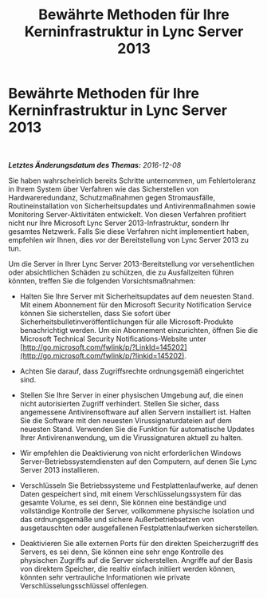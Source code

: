 ﻿---
title: Bewährte Methoden für Ihre Kerninfrastruktur in Lync Server 2013
TOCTitle: Bewährte Methoden für Ihre Kerninfrastruktur in Lync Server 2013
ms:assetid: 44aff88d-536c-4613-a81e-5398c9c6a648
ms:mtpsurl: https://technet.microsoft.com/de-de/library/Dn518328(v=OCS.15)
ms:contentKeyID: 60476343
ms.date: 12/10/2016
mtps_version: v=OCS.15
ms.translationtype: HT
---

# Bewährte Methoden für Ihre Kerninfrastruktur in Lync Server 2013

 

_**Letztes Änderungsdatum des Themas:** 2016-12-08_

Sie haben wahrscheinlich bereits Schritte unternommen, um Fehlertoleranz in Ihrem System über Verfahren wie das Sicherstellen von Hardwareredundanz, Schutzmaßnahmen gegen Stromausfälle, Routineinstallation von Sicherheitsupdates und Antivirenmaßnahmen sowie Monitoring Server-Aktivitäten entwickelt. Von diesen Verfahren profitiert nicht nur Ihre Microsoft Lync Server 2013-Infrastruktur, sondern Ihr gesamtes Netzwerk. Falls Sie diese Verfahren nicht implementiert haben, empfehlen wir Ihnen, dies vor der Bereitstellung von Lync Server 2013 zu tun.

Um die Server in Ihrer Lync Server 2013-Bereitstellung vor versehentlichen oder absichtlichen Schäden zu schützen, die zu Ausfallzeiten führen könnten, treffen Sie die folgenden Vorsichtsmaßnahmen:

  - Halten Sie Ihre Server mit Sicherheitsupdates auf dem neuesten Stand. Mit einem Abonnement für den Microsoft Security Notification Service können Sie sicherstellen, dass Sie sofort über Sicherheitsbulletinveröffentlichungen für alle Microsoft-Produkte benachrichtigt werden. Um ein Abonnement einzurichten, öffnen Sie die Microsoft Technical Security Notifications-Website unter [http://go.microsoft.com/fwlink/p/?LinkId=145202](http://go.microsoft.com/fwlink/p/?linkid=145202).

  - Achten Sie darauf, dass Zugriffsrechte ordnungsgemäß eingerichtet sind.

  - Stellen Sie Ihre Server in einer physischen Umgebung auf, die einen nicht autorisierten Zugriff verhindert. Stellen Sie sicher, dass angemessene Antivirensoftware auf allen Servern installiert ist. Halten Sie die Software mit den neuesten Virussignaturdateien auf dem neuesten Stand. Verwenden Sie die Funktion für automatische Updates Ihrer Antivirenanwendung, um die Virussignaturen aktuell zu halten.

  - Wir empfehlen die Deaktivierung von nicht erforderlichen Windows Server-Betriebssystemdiensten auf den Computern, auf denen Sie Lync Server 2013 installieren.

  - Verschlüsseln Sie Betriebssysteme und Festplattenlaufwerke, auf denen Daten gespeichert sind, mit einem Verschlüsselungssystem für das gesamte Volume, es sei denn, Sie können eine beständige und vollständige Kontrolle der Server, vollkommene physische Isolation und das ordnungsgemäße und sichere Außerbetriebsetzen von ausgetauschten oder ausgefallenen Festplattenlaufwerken sicherstellen.

  - Deaktivieren Sie alle externen Ports für den direkten Speicherzugriff des Servers, es sei denn, Sie können eine sehr enge Kontrolle des physischen Zugriffs auf die Server sicherstellen. Angriffe auf der Basis von direktem Speicher, die realtiv einfach initiiert werden können, könnten sehr vertrauliche Informationen wie private Verschlüsselungsschlüssel offenlegen.

